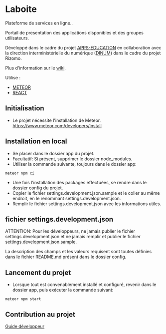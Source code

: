 # Laboite

Plateforme de services en ligne..

Portail de presentation des applications disponibles et des groupes utilisateurs.

Développé dans le cadre du projet [APPS-EDUCATION](https://apps.education.fr/) en collaboration avec la direction interministérielle du numérique ([DINUM](https://www.numerique.gouv.fr/dinum/)) dans le cadre du projet Rizomo.

Plus d'information sur le [ wiki](https://gitlab.mim-libre.fr/alphabet/laboite/-/wikis/home).

Utilise :

- [METEOR](https://www.meteor.com)
- [REACT](https://fr.reactjs.org/)

## Initialisation

- Le projet nécessite l'installation de Meteor.
  https://www.meteor.com/developers/install

## Installation en local

- Se placer dans le dossier app du projet.
- Facultatif: Si présent, supprimer le dossier node_modules.
- Utiliser la commande suivante, toujours dans le dossier app:

`meteor npm ci`

- Une fois l'installation des packages effectuées, se rendre dans le dossier config du projet.
- Copier le fichier settings.development.json.sample et le coller au même endroit, en le renommant settings.development.json.
- Remplir le fichier settings.development.json avec les informations utiles.

## fichier settings.development.json

ATTENTION: Pour les développeurs, ne jamais publier le fichier settings.development.json et ne jamais remplir et publier le fichier settings.development.json.sample.

La description des champs et les valeurs requisent sont toutes définies dans le fichier README.md présent dans le dossier config.

## Lancement du projet

- Lorsque tout est convenablement installé et configuré, revenir dans le dossier app, puis exécuter la commande suivant:

`meteor npm start`

## Contribution au projet

[Guide développeur](./app/../doc/Developer%20guide/Contribuer%20au%20projet.md)
